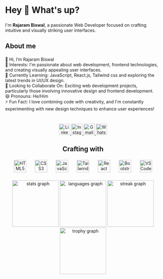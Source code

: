 <h1 align="left">Hey 👋 What's up?</h1>

###

<p align="left">I'm <b>Rajaram Biswal</b>, a passionate Web Developer focused on crafting intuitive and visually striking user interfaces.</p>

###

<h2 align="left">About me</h2>

###

<p align="left">👋 Hi, I’m Rajaram Biswal<br>👀 Interests: I'm passionate about web development, frontend technologies, and creating visually appealing user interfaces.<br>🌱 Currently Learning: JavaScript, React.js, Tailwind css and exploring the latest trends in UI/UX design.<br>💞️ Looking to Collaborate On: Exciting web development projects, particularly those involving innovative design and frontend development.<br>😄 Pronouns: He/Him<br>⚡ Fun Fact: I love combining code with creativity, and I'm constantly experimenting with new design techniques to enhance user experiences!</p>

###

<br clear="both">

<div align="center">
  <a href="https://linkedin.com/in/rajaram-biswal-462272320" target="_blank">
    <img src="https://img.shields.io/static/v1?message=LinkedIn&logo=linkedin&label=&color=0077B5&logoColor=white&labelColor=&style=flat" height="36" alt="LinkedIn logo" />
  </a>
  <a href="https://www.instagram.com/rajaram_biswal_?igsh=MTAxaTJ4em0wdHAzcA==" target="_blank">
    <img src="https://img.shields.io/static/v1?message=Instagram&logo=instagram&label=&color=E4405F&logoColor=white&labelColor=&style=flat" height="36" alt="Instagram logo" />
  </a>
  <a href="mailto:rajarambiswal123@gmail.com">
    <img src="https://img.shields.io/static/v1?message=Gmail&logo=gmail&label=&color=D14836&logoColor=white&labelColor=&style=flat" height="36" alt="Gmail logo" />
  </a>
  <a href="https://wa.me/send?phone=917854984157&text=Hello" target="_blank">
    <img src="https://img.shields.io/static/v1?message=Whatsapp&logo=whatsapp&label=&color=25D366&logoColor=white&labelColor=&style=flat" height="36" alt="WhatsApp logo" />
  </a>
</div>

###

<h2 align="center">Crafting with</h2>

###

<div align="center">
  <img src="https://cdn.jsdelivr.net/gh/devicons/devicon/icons/html5/html5-original.svg" height="40" alt="HTML5 logo" />
  <img width="20" />
  <img src="https://cdn.jsdelivr.net/gh/devicons/devicon/icons/css3/css3-original.svg" height="40" alt="CSS3 logo" />
  <img width="20" />
  <img src="https://cdn.jsdelivr.net/gh/devicons/devicon/icons/javascript/javascript-original.svg" height="40" alt="JavaScript logo" />
  <img width="20" />
  <img src="https://cdn.simpleicons.org/tailwindcss/06B6D4" height="40" alt="Tailwind CSS logo" />
  <img width="20" />
  <img src="https://cdn.simpleicons.org/react/61DAFB" height="40" alt="React logo" />
  <img width="20" />
  <img src="https://cdn.jsdelivr.net/gh/devicons/devicon/icons/bootstrap/bootstrap-original.svg" height="40" alt="Bootstrap logo" />
  <img width="20" />
  <img src="https://cdn.jsdelivr.net/gh/devicons/devicon/icons/vscode/vscode-original.svg" height="40" alt="VS Code logo" />
</div>

###

<div align="center">
  <img src="https://github-readme-stats.vercel.app/api?username=rajaram2003&hide_title=false&hide_rank=false&show_icons=true&include_all_commits=true&count_private=true&disable_animations=false&theme=gotham&locale=en&hide_border=false&order=1&custom_title=My%20GitHub%20Stats" height="150" alt="stats graph"  />
  <img src="https://github-readme-stats.vercel.app/api/top-langs?username=rajaram2003&locale=en&hide_title=false&layout=compact&card_width=320&langs_count=5&theme=gotham&hide_border=false&order=2" height="150" alt="languages graph"  />
  <img src="https://streak-stats.demolab.com?user=rajaram2003&locale=en&mode=daily&theme=gotham&hide_border=false&border_radius=5&order=3" height="150" alt="streak graph"  />
  <img src="https://github-profile-trophy.vercel.app?username=rajaram2003&theme=tokyonight&column=-1&row=1&margin-w=8&margin-h=8&no-bg=false&no-frame=true&order=4" height="150" alt="trophy graph"  />
</div>

